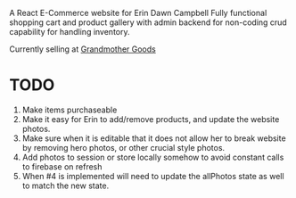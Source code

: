 A React E-Commerce website for Erin Dawn Campbell
Fully functional shopping cart and product gallery with admin backend for non-coding crud capability for handling inventory.

Currently selling at [Grandmother Goods](https://www.gmother.com/) 


# TODO

1. Make items purchaseable
2. Make it easy for Erin to add/remove products, and update the website photos. 
3. Make sure when it is editable that it does not allow her to break website by removing hero photos, or other crucial style photos. 
4. Add photos to session or store locally somehow to avoid constant calls to firebase on refresh
5. When #4 is implemented will need to update the allPhotos state as well to match the new state. 